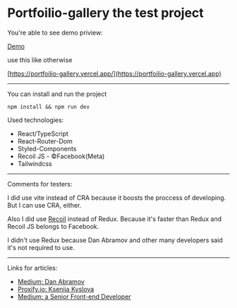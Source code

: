 # Portfoilio-gallery the test project

You're able to see demo priview:

[Demo](https://portfoilio-gallery.vercel.app)

use this like otherwise

[https://portfoilio-gallery.vercel.app/](https://portfoilio-gallery.vercel.app)

***

You can install and run the project

```npm install && npm run dev```

Used technologies:

- React/TypeScript
- React-Router-Dom
- Styled-Components
- Recoil JS - &copy;Facebook(Meta)
- Tailwindcss

***
Comments for testers:

I did use vite instead of CRA because it boosts the proccess of developing. But I can use CRA, either.

Also I did use [Recoil](https://recoiljs.org/) instead of Redux. Because it's faster than Redux and Recoil JS belongs to Facebook.

I didn't use Redux because Dan Abramov and other many developers said it's not required to use. 

***

Links for articles:

- [Medium: Dan Abramov](https://medium.com/@dan_abramov/you-might-not-need-redux-be46360cf367)
- [Proxify.io: Kseniia Kyslova](https://proxify.io/articles/using-redux-with-react#react-app-state-management)
- [Medium: a Senior Front-end Developer](https://javascript.plainenglish.io/moving-from-redux-to-recoil-42aa9d9cfaad)
